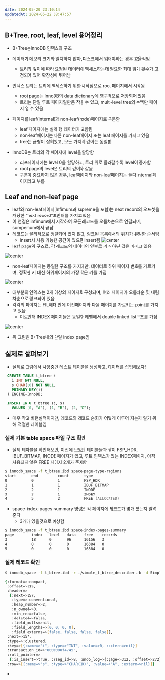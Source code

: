 ```yaml
---
date: 2024-05-20 23:10:14
updatedAt: 2024-05-22 18:47:57
---
```

## B+Tree, root, leaf, level 용어정리
- B+Tree는InnoDB 인덱스의 구조
- 데이터가 메모리 크기와 일치하지 않아, 디스크에서 읽어야하는 경우 효율적임
	- 트리의 깊이에 따라 요청된 데이터에 엑세스하는데 필요한 최대 읽기 횟수가 고정되어 있어 확장성이 뛰어남

- 인덱스 트리는 트리에 엑세스하기 위한 시작점으로 root 페이지에서 시작됨
	- root page는 InnoDB의 data dictionary에 영구적으로 저장되어 있음
	- 트리는 단일 루트 페이지일만큼 작을 수 있고, multi-level tree의 수백만 페이지 일 수 있음

- 페이지를 leaf(internal)과 non-leaf(node)페이지로 구분함
	- leaf 페이지에는 실제 행 데이터가 포함됨
	- non-leaf페이지는 다른 non-leaf페이지 또는 leaf 페이지를 가지고 있음
	- tree는 균형이 잡혀있고, 모든 가지의 깊이는 동일함

- InnoDB는 트리의 각 페이지에 level을 할당함
	- 리프페이지에는 level 0을 할당하고, 트리 위로 올라갈수록 level이 증가함
	- root page의 level은 트리의 깊이와 같음
	- 구분이 중요하지 않은 경우, leaf페이지와 non-leaf페이지는 둘다 internal페이지라고 부름

## Leaf and non-leaf page
- leaf와 non-leaf페이지(Infimum과 supreme을 포함)는 next record의 오프셋을 저장한 "next record"포인터를 가지고 있음
- 이 연결은 infimum에서 시작하여 모든 레코드를 오름차순으로 연결되며, sumpemum에서 끝남
- 레코드는 물리적으로 정렬되어 있지 않고, 링크된 목록에서의 위치가 유일한 순서임
	- insert시 사용 가능한 공간이 있으면 insert됨
![center](Pasted%20image%2020240520232314.png)
- leaf page의 구조로, 각 레코드의 데이터의 일부로 키가 아닌 값을 가지고 있음

![center](Pasted%20image%2020240520232449.png)
- non-leaf페이지는 동일한 구조를 가지지만, 데이터로 하위 페이지 번호를 가르키며, 정확한 키 대신 하위페이지의 가장 작은 키를 가짐

![center](Pasted%20image%2020240520232622.png)
- 대부분의 인덱스는 2개 이상의 페이지로 구성되며, 여러 페이지가 오름차순 및 내림차순으로 링크되어 있음
- 각각의 페이지는 FIL헤더 안에 이전페이지와 다음 페이지를 가르키는 point를 가지고 있음
	- 이로인해 INDEX 페이지들은 동일한 레벨에서 double linked list구조를 가짐

![center](Pasted%20image%2020240520232907.png)
- 위 그림은 B+Tree내의 단일 index page임

## 실제로 살펴보기
- 실제로 그림에서 사용중인 테스트 테이블을 생성하고, 데이터를 삽입해보자!
```sql
 CREATE TABLE t_btree (
   i INT NOT NULL,
   s CHAR(10) NOT NULL,
   PRIMARY KEY(i)
 ) ENGINE=InnoDB;
 
 INSERT INTO t_btree (i, s)
   VALUES (0, "A"), (1, "B"), (2, "C");
```
- 매우 작고 비현실적이지만, 레코드와 레코드 순회가 어떻게 이루어 지는지 알기 위해 적절한 테이블임

### 실제 기본 table space 파일 구조 확인
- 실제 테이블을 확인해보면, 이전에 보았던 테이블들과 같이 FSP_HDR, IBUF_BITMAP, INODE 페이지가 있고, 루트 인덱스가 있는 INDEX페이지, 아직 사용되지 않은 FREE 페이지 2개가 존재함
```zsh
$ innodb_space -f t_btree.ibd space-page-type-regions
start       end         count       type                
0           0           1           FSP_HDR             
1           1           1           IBUF_BITMAP         
2           2           1           INODE               
3           3           1           INDEX               
4           5           2           FREE (ALLOCATED)
```


- space-index-pages-summary 명령은 각 페이지에 레코드가 몇개 있는지 알려준다
	- 3개가 있을것으로 예상함
```zsh
$ innodb_space -f t_btree.ibd space-index-pages-summary
page        index   level   data    free    records 
3           18      0       96      16156   3       
4           0       0       0       16384   0       
5           0       0       0       16384   0
```

### 실제 레코드 확인
```zsh
$ innodb_space -f t_btree.ibd -r ./simple_t_btree_describer.rb -d SimpleTBTreeDescriber -p 3 page-dump

{:format=>:compact,
 :offset=>125,
 :header=>
  {:next=>157,
   :type=>:conventional,
   :heap_number=>2,
   :n_owned=>0,
   :min_rec=>false,
   :deleted=>false,
   :field_nulls=>nil,
   :field_lengths=>[0, 0, 0, 0],
   :field_externs=>[false, false, false, false]},
 :next=>157,
 :type=>:clustered,
 :key=>[{:name=>"i", :type=>"INT", :value=>0, :extern=>nil}],
 :transaction_id=>"0000000f4745",
 :roll_pointer=>
  {:is_insert=>true, :rseg_id=>8, :undo_log=>{:page=>312, :offset=>272}},
 :row=>[{:name=>"s", :type=>"CHAR(10)", :value=>"A", :extern=>nil}]}
```
- 